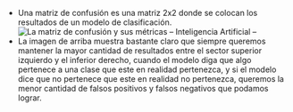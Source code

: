 - Una matriz de confusión es una matriz 2x2 donde se colocan los resultados de un modelo de clasificación.
  ![La matriz de confusión y sus métricas – Inteligencia Artificial –](https://www.juanbarrios.com/wp-content/uploads/2019/07/MATRIZ-CONFUSION.png)
- La imagen de arriba muestra bastante claro que siempre queremos mantener la mayor cantidad de resultados entre el sector superior izquierdo y el inferior derecho, cuando el modelo diga que algo pertenece a una clase que este en realidad pertenezca, y si el modelo dice que no pertenece que este en realidad no pertenezca, queremos la menor cantidad de falsos positivos y falsos negativos que podamos lograr.